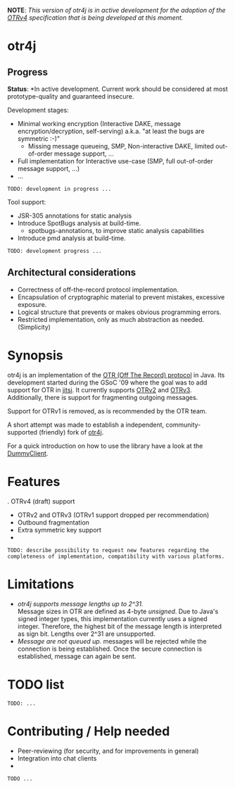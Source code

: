 **NOTE**: *This version of otr4j is in active development for the adoption of the [OTRv4][OTRv4] specification that is being developed at this moment.*

# otr4j

## Progress

**Status**: *In active development. Current work should be considered at most prototype-quality and guaranteed insecure.

Development stages:

* Minimal working encryption (Interactive DAKE, message encryption/decryption, self-serving) a.k.a. "at least the bugs are symmetric :-)"
  * Missing message queueing, SMP, Non-interactive DAKE, limited out-of-order message support, ...
* Full implementation for Interactive use-case (SMP, full out-of-order message support, ...)
* ...

`TODO: development in progress ...`

Tool support:

* JSR-305 annotations for static analysis
* Introduce SpotBugs analysis at build-time.
  * spotbugs-annotations, to improve static analysis capabilities
* Introduce pmd analysis at build-time.

`TODO: development progress ...`

## Architectural considerations

* Correctness of off-the-record protocol implementation.
* Encapsulation of cryptographic material to prevent mistakes, excessive exposure.
* Logical structure that prevents or makes obvious programming errors.
* Restricted implementation, only as much abstraction as needed. (Simplicity)

# Synopsis

otr4j is an implementation of the [OTR (Off The Record) protocol][OTR]
in Java. Its development started during the GSoC '09
where the goal was to add support for OTR in [jitsi]. It currently
supports [OTRv2] and [OTRv3]. Additionally, there is support for
fragmenting outgoing messages.

Support for OTRv1 is removed, as is recommended by the OTR team.

A short attempt was made to establish a independent, community-supported (friendly) fork of [otr4j][otr4j/otr4j].

For a quick introduction on how to use the library have a look at the
[DummyClient](src/test/java/net/java/otr4j/test/dummyclient/DummyClient.java).


# Features
. OTRv4 (draft) support
* OTRv2 and OTRv3 (OTRv1 support dropped per recommendation)
* Outbound fragmentation
* Extra symmetric key support
* 

`TODO: describe possibility to request new features regarding the completeness of implementation, compatibility with various platforms.`

# Limitations

* *otr4j supports message lengths up to 2^31.*  
Message sizes in OTR are defined as 4-byte *unsigned*. Due to Java's signed integer types, this implementation currently uses a signed integer. Therefore, the highest bit of the message length is interpreted as sign bit. Lengths over 2^31 are unsupported.
* *Message are not queued up.*
messages will be rejected while the connection is being established. Once the secure connection is established, message can again be sent.

# TODO list

`TODO: ...`

# Contributing / Help needed

* Peer-reviewing (for security, and for improvements in general)
* Integration into chat clients
* 

`TODO ...`

  [OTR]: https://otr.cypherpunks.ca/
  [jitsi]: https://jitsi.org/
  [OTRv2]: https://otr.cypherpunks.ca/Protocol-v2-3.1.0.html
  [OTRv3]: https://otr.cypherpunks.ca/Protocol-v3-4.1.1.html
  [OTRv4]: https://github.com/otrv4/otrv4
  [otr4j/otr4j]: https://github.com/otr4j/otr4j
